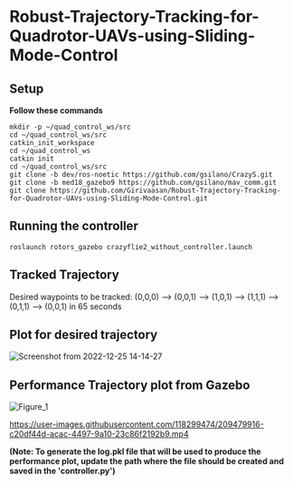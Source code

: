 # Robust-Trajectory-Tracking-for-Quadrotor-UAVs-using-Sliding-Mode-Control

## Setup
**Follow these commands**
```
mkdir -p ~/quad_control_ws/src
cd ~/quad_control_ws/src
catkin_init_workspace 
cd ~/quad_control_ws
catkin init
cd ~/quad_control_ws/src
git clone -b dev/ros-noetic https://github.com/gsilano/CrazyS.git
git clone -b med18_gazebo9 https://github.com/gsilano/mav_comm.git
git clone https://github.com/Girivaasan/Robust-Trajectory-Tracking-for-Quadrotor-UAVs-using-Sliding-Mode-Control.git

```

## Running the controller
```
roslaunch rotors_gazebo crazyflie2_without_controller.launch
```
## Tracked Trajectory

Desired waypoints to be tracked: (0,0,0) --> (0,0,1) --> (1,0,1) --> (1,1,1) --> (0,1,1) --> (0,0,1) in 65 seconds

## Plot for desired trajectory
![Screenshot from 2022-12-25 14-14-27](https://user-images.githubusercontent.com/118299474/209479694-12ccd820-0cfd-4e83-aee4-9c4d9df04866.png)

## Performance Trajectory plot from Gazebo
![Figure_1](https://user-images.githubusercontent.com/118299474/209479712-c7d2dceb-72ad-424a-9d0c-6054e34e8883.png)



https://user-images.githubusercontent.com/118299474/209479916-c20df44d-acac-4497-9a10-23c86f2192b9.mp4



**(Note: To generate the log.pkl file that will be used to produce the performance plot, update the path where the file should be created and saved in the 'controller.py')**
